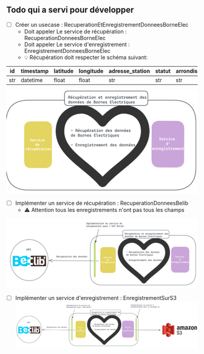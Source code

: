 
## Todo qui a servi pour développer 

- [ ]  Créer un usecase : RecuperationEtEnregistrementDonneesBorneElec
    - Doit appeler Le service de récupération : RecuperationDonneesBorneElec
    - Doit appeler Le service d'enregistrement : EnregistrementDonneesBorneElec
    - 💡 Récupération doit respecter le schéma suivant: 
   
| id  	| timestamp 	| latitude 	| longitude 	| adresse_station 	| statut 	| arrondissement 	|
|-----	|-----------	|----------	|-----------	|-----------------	|--------	|----------------	|
| str 	| datetime  	| float    	| float     	| str             	| str    	| str            	|

   
   
![img_3.png](../static/implementation_usecase.png)
- [ ]  Implémenter un service de récupération : RecuperationDonneesBelib
    -  ⚠️ Attention tous les enregistrements n'ont pas tous les champs
  
![img_4.png](../static/implementation_service_recuperation.png)
- [ ]  Implémenter un service d'enregistrement : EnregistrementSurS3
![img_5.png](../static/implementation_service_enregistrement.png)
